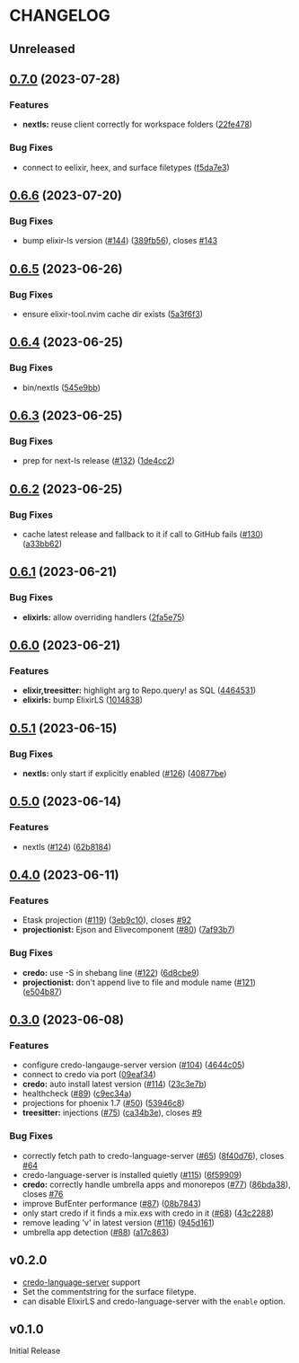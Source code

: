 # CHANGELOG

## Unreleased

## [0.7.0](https://github.com/elixir-tools/elixir-tools.nvim/compare/v0.6.6...v0.7.0) (2023-07-28)


### Features

* **nextls:** reuse client correctly for workspace folders ([22fe478](https://github.com/elixir-tools/elixir-tools.nvim/commit/22fe478395860765b7fc82a490b640eaf0e6f8cc))


### Bug Fixes

* connect to eelixir, heex, and surface filetypes ([f5da7e3](https://github.com/elixir-tools/elixir-tools.nvim/commit/f5da7e3b94d4f42dfba6f2db56cb62162c7c1351))

## [0.6.6](https://github.com/elixir-tools/elixir-tools.nvim/compare/v0.6.5...v0.6.6) (2023-07-20)


### Bug Fixes

* bump elixir-ls version ([#144](https://github.com/elixir-tools/elixir-tools.nvim/issues/144)) ([389fb56](https://github.com/elixir-tools/elixir-tools.nvim/commit/389fb56b46da025d0a650c128c7ebc296e7b58dd)), closes [#143](https://github.com/elixir-tools/elixir-tools.nvim/issues/143)

## [0.6.5](https://github.com/elixir-tools/elixir-tools.nvim/compare/v0.6.4...v0.6.5) (2023-06-26)


### Bug Fixes

* ensure elixir-tool.nvim cache dir exists ([5a3f6f3](https://github.com/elixir-tools/elixir-tools.nvim/commit/5a3f6f36e0263ffd2ac65767c12fd8f0f7c8010b))

## [0.6.4](https://github.com/elixir-tools/elixir-tools.nvim/compare/v0.6.3...v0.6.4) (2023-06-25)


### Bug Fixes

* bin/nextls ([545e9bb](https://github.com/elixir-tools/elixir-tools.nvim/commit/545e9bb152bc3c4bfad0d3aa1cbae058a4b357d8))

## [0.6.3](https://github.com/elixir-tools/elixir-tools.nvim/compare/v0.6.2...v0.6.3) (2023-06-25)


### Bug Fixes

* prep for next-ls release ([#132](https://github.com/elixir-tools/elixir-tools.nvim/issues/132)) ([1de4cc2](https://github.com/elixir-tools/elixir-tools.nvim/commit/1de4cc2b7140bc4788a293d0f64c014630e4f429))

## [0.6.2](https://github.com/elixir-tools/elixir-tools.nvim/compare/v0.6.1...v0.6.2) (2023-06-25)


### Bug Fixes

* cache latest release and fallback to it if call to GitHub fails ([#130](https://github.com/elixir-tools/elixir-tools.nvim/issues/130)) ([a33bb62](https://github.com/elixir-tools/elixir-tools.nvim/commit/a33bb62fef2defef3ea788f0ff989d840a8c652b))

## [0.6.1](https://github.com/elixir-tools/elixir-tools.nvim/compare/v0.6.0...v0.6.1) (2023-06-21)


### Bug Fixes

* **elixirls:** allow overriding handlers ([2fa5e75](https://github.com/elixir-tools/elixir-tools.nvim/commit/2fa5e75e7f5fac23a36567f43c205631b6b7910c))

## [0.6.0](https://github.com/elixir-tools/elixir-tools.nvim/compare/v0.5.1...v0.6.0) (2023-06-21)


### Features

* **elixir,treesitter:** highlight arg to Repo.query! as SQL ([4464531](https://github.com/elixir-tools/elixir-tools.nvim/commit/44645316f987d78d1afe6e6f8ac46839bb5a2bbc))
* **elixirls:** bump ElixirLS ([1014838](https://github.com/elixir-tools/elixir-tools.nvim/commit/101483829e25dc25d0e0e9fb3b090f7b4e07b964))

## [0.5.1](https://github.com/elixir-tools/elixir-tools.nvim/compare/v0.5.0...v0.5.1) (2023-06-15)


### Bug Fixes

* **nextls:** only start if explicitly enabled ([#126](https://github.com/elixir-tools/elixir-tools.nvim/issues/126)) ([40877be](https://github.com/elixir-tools/elixir-tools.nvim/commit/40877be58a22a338f24013612abe61cb2387eb8e))

## [0.5.0](https://github.com/elixir-tools/elixir-tools.nvim/compare/v0.4.0...v0.5.0) (2023-06-14)


### Features

* nextls ([#124](https://github.com/elixir-tools/elixir-tools.nvim/issues/124)) ([62b8184](https://github.com/elixir-tools/elixir-tools.nvim/commit/62b8184311b4451f008fb9328a4a50fac61941f9))

## [0.4.0](https://github.com/elixir-tools/elixir-tools.nvim/compare/v0.3.0...v0.4.0) (2023-06-11)


### Features

* Etask projection ([#119](https://github.com/elixir-tools/elixir-tools.nvim/issues/119)) ([3eb9c10](https://github.com/elixir-tools/elixir-tools.nvim/commit/3eb9c10dd53418b3f268a177f6876df1334a94e4)), closes [#92](https://github.com/elixir-tools/elixir-tools.nvim/issues/92)
* **projectionist:** Ejson and Elivecomponent ([#80](https://github.com/elixir-tools/elixir-tools.nvim/issues/80)) ([7af93b7](https://github.com/elixir-tools/elixir-tools.nvim/commit/7af93b721848c995436c5b7fbc32d5c299903d05))


### Bug Fixes

* **credo:** use -S in shebang line ([#122](https://github.com/elixir-tools/elixir-tools.nvim/issues/122)) ([6d8cbe9](https://github.com/elixir-tools/elixir-tools.nvim/commit/6d8cbe9a32dd8131eff326d3079948371248cf77))
* **projectionist:** don't append live to file and module name ([#121](https://github.com/elixir-tools/elixir-tools.nvim/issues/121)) ([e504b87](https://github.com/elixir-tools/elixir-tools.nvim/commit/e504b87859fb44d5d9d22ac12bc2a5418f74d6ac))

## [0.3.0](https://github.com/elixir-tools/elixir-tools.nvim/compare/v0.2.0...v0.3.0) (2023-06-08)


### Features

* configure credo-langauge-server version ([#104](https://github.com/elixir-tools/elixir-tools.nvim/issues/104)) ([4644c05](https://github.com/elixir-tools/elixir-tools.nvim/commit/4644c052dc36b370115c1cce8ac9dfee14c79ebf))
* connect to credo via port ([09eaf34](https://github.com/elixir-tools/elixir-tools.nvim/commit/09eaf3457365227deea15ee8ceb08d69f9907292))
* **credo:** auto install latest version ([#114](https://github.com/elixir-tools/elixir-tools.nvim/issues/114)) ([23c3e7b](https://github.com/elixir-tools/elixir-tools.nvim/commit/23c3e7b5d08f0c5f678b86e608381d5d1f47a395))
* healthcheck ([#89](https://github.com/elixir-tools/elixir-tools.nvim/issues/89)) ([c9ec34a](https://github.com/elixir-tools/elixir-tools.nvim/commit/c9ec34a8d8050ff122cc34b709be664c2ab84b06))
* projections for phoenix 1.7 ([#50](https://github.com/elixir-tools/elixir-tools.nvim/issues/50)) ([53946c8](https://github.com/elixir-tools/elixir-tools.nvim/commit/53946c8d1d9f7ab8f5dff8834960fb547db2bf9b))
* **treesitter:** injections ([#75](https://github.com/elixir-tools/elixir-tools.nvim/issues/75)) ([ca34b3e](https://github.com/elixir-tools/elixir-tools.nvim/commit/ca34b3ef6bce06f7f22b0d1b8a740029779f5d8a)), closes [#9](https://github.com/elixir-tools/elixir-tools.nvim/issues/9)


### Bug Fixes

* correctly fetch path to credo-language-server ([#65](https://github.com/elixir-tools/elixir-tools.nvim/issues/65)) ([8f40d76](https://github.com/elixir-tools/elixir-tools.nvim/commit/8f40d76710d1d43c114c983afedf7fac902a3445)), closes [#64](https://github.com/elixir-tools/elixir-tools.nvim/issues/64)
* credo-language-server is installed quietly ([#115](https://github.com/elixir-tools/elixir-tools.nvim/issues/115)) ([6f59909](https://github.com/elixir-tools/elixir-tools.nvim/commit/6f59909618e96f78293084be5ed427da48c8ca70))
* **credo:** correctly handle umbrella apps and monorepos ([#77](https://github.com/elixir-tools/elixir-tools.nvim/issues/77)) ([86bda38](https://github.com/elixir-tools/elixir-tools.nvim/commit/86bda3872792fe3bfe07b936eeb3f26d5a616b50)), closes [#76](https://github.com/elixir-tools/elixir-tools.nvim/issues/76)
* improve BufEnter performance ([#87](https://github.com/elixir-tools/elixir-tools.nvim/issues/87)) ([08b7843](https://github.com/elixir-tools/elixir-tools.nvim/commit/08b7843979266cbf928815fdc8859dc1136f6ef3))
* only start credo if it finds a mix.exs with credo in it ([#68](https://github.com/elixir-tools/elixir-tools.nvim/issues/68)) ([43c2288](https://github.com/elixir-tools/elixir-tools.nvim/commit/43c2288bfebf76e85ca8b607ebf53262ed0f3d28))
* remove leading 'v' in latest version ([#116](https://github.com/elixir-tools/elixir-tools.nvim/issues/116)) ([945d161](https://github.com/elixir-tools/elixir-tools.nvim/commit/945d161cb7d1c58127b7af7c6951e0c6d0c69314))
* umbrella app detection ([#88](https://github.com/elixir-tools/elixir-tools.nvim/issues/88)) ([a17c863](https://github.com/elixir-tools/elixir-tools.nvim/commit/a17c86398daa4777f276c1f5855155459d7853b6))

## v0.2.0

- [credo-language-server](https://github.com/elixir-tools/credo-language-server) support
- Set the commentstring for the surface filetype.
- can disable ElixirLS and credo-language-server with the `enable` option.

## v0.1.0

Initial Release
